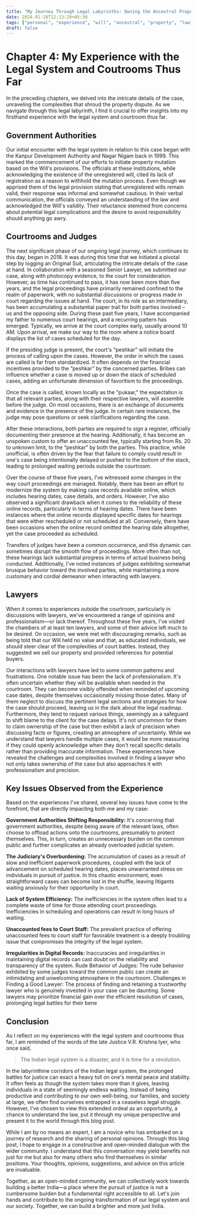 ```yaml
---
title: "My Journey Through Legal Labyrinths: Owning the Ancestral Property"
date: 2024-01-28T12:13:29+05:30
tags: ["personal", "experience", "will", "ancestral", "property", "law"]
draft: false
---
```


# Chapter 4: My Experience with the Legal System and Coutrooms Thus Far

In the preceding chapters, we delved into the intricate details of the case, unraveling the complexities that shroud the property dispute. As we navigate through this legal labyrinth, I find it crucial to offer insights into my firsthand experience with the legal system and courtroom thus far.


## Government Authorities 
Our initial encounter with the legal system in relation to this case began with the Kanpur Development Authority and Nagar Nigam back in 1999. This marked the commencement of our efforts to initiate property mutation based on the Will's provisions. The officials at these institutions, while acknowledging the existence of the unregistered will, cited its lack of registration as a reason to withhold the mutation process. Even though we apprised them of the legal provision stating that unregistered wills remain valid, their response was informal and somewhat cautious. In their verbal communication, the officials conveyed an understanding of the law and acknowledged the Will's validity. Their reluctance stemmed from concerns about potential legal complications and the desire to avoid responsibility should anything go awry. 


## Courtrooms and Judges
The next significant phase of our ongoing legal journey, which continues to this day, began in 2018. It was during this time that we initiated a pivotal step by logging an Original Suit, articulating the intricate details of the case at hand. In collaboration with a seasoned Senior Lawyer, we submitted our case, along with photocopy evidence, to the court for consideration. However, as time has continued to pass, it has now been more than five years, and the legal proceedings have primarily remained confined to the realm of paperwork, with no substantial discussions or progress made in court regarding the issues at hand. The court, in its role as an intermediary, has been accumulating a substantial paper trail for both parties involved – us and the opposing side. 
During these past five years, I have accompanied my father to numerous court hearings, and a recurring pattern has emerged. Typically, we arrive at the court complex early, usually around 10 AM. Upon arrival, we make our way to the room where a notice board displays the list of cases scheduled for the day.

If the presiding judge is present, the court's "peshkar" will initiate the process of calling upon the cases. However, the order in which the cases are called is far from standardized. It often depends on the financial incentives provided to the “peshkar” by the concerned parties. Bribes can influence whether a case is moved up or down the stack of scheduled cases, adding an unfortunate dimension of favoritism to the proceedings.

Once the case is called, known locally as the "pukaar," the expectation is that all relevant parties, along with their respective lawyers, will assemble before the judge. On most occasions, there is an exchange of documents and evidence in the presence of the judge. In certain rare instances, the judge may pose questions or seek clarifications regarding the case.

After these interactions, both parties are required to sign a register, officially documenting their presence at the hearing. Additionally, it has become an unspoken custom to offer an unaccounted fee, typically starting from Rs. 20 to unknown limit, to the “peshkar” by both the parties. This practice, while unofficial, is often driven by the fear that failure to comply could result in one's case being intentionally delayed or pushed to the bottom of the stack, leading to prolonged waiting periods outside the courtroom. 

Over the course of these five years, I've witnessed some changes in the way court proceedings are managed. Notably, there has been an effort to modernize the system by making case records available online, which includes hearing dates, case details, and orders. However, I've also observed a significant drawback when it comes to the reliability of these online records, particularly in terms of hearing dates. There have been instances where the online records displayed specific dates for hearings that were either rescheduled or not scheduled at all. Conversely, there have been occasions when the online record omitted the hearing date altogether, yet the case proceeded as scheduled.

Transfers of judges have been a common occurrence, and this dynamic can sometimes disrupt the smooth flow of proceedings. More often than not, these hearings lack substantial progress in terms of actual business being conducted. Additionally, I've noted instances of judges exhibiting somewhat brusque behavior toward the involved parties, while maintaining a more customary and cordial demeanor when interacting with lawyers. 

## Lawyers

When it comes to experiences outside the courtroom, particularly in discussions with lawyers, we've encountered a range of opinions and professionalism—or lack thereof. Throughout these five years, I've visited the chambers of at least ten lawyers, and some of their advice left much to be desired. On occasion, we were met with discouraging remarks, such as being told that our Will held no value and that, as educated individuals, we should steer clear of the complexities of court battles. Instead, they suggested we sell our property and provided references for potential buyers.

Our interactions with lawyers have led to some common patterns and frustrations. One notable issue has been the lack of professionalism. It's often uncertain whether they will be available when needed in the courtroom. They can become visibly offended when reminded of upcoming case dates, despite themselves occasionally missing those dates. Many of them neglect to discuss the pertinent legal sections and strategies for how the case should proceed, leaving us in the dark about the legal roadmap.
Furthermore, they tend to request various things, seemingly as a safeguard to shift blame to the client for the  case delays. It's not uncommon for them to claim ownership of the case but then exhibit a lack of precision when discussing facts or figures, creating an atmosphere of uncertainty. While we understand that lawyers handle multiple cases, it would be more reassuring if they could openly acknowledge when they don't recall specific details rather than providing inaccurate information. These experiences have revealed the challenges and complexities involved in finding a lawyer who not only takes ownership of the case but also approaches it with professionalism and precision.


## Key Issues Observed from the Experience
Based on the experiences I've shared, several key issues have come to the forefront, that are  directly impacting both me and my case:

**Government Authorities Shifting Responsibility:** It's concerning that government authorities, despite being aware of the relevant laws, often choose to offload actions onto the courtrooms, presumably to protect themselves. This, in turn, creates an unnecessary burden on the common public and further complicates an already overloaded judicial system.


**The Judiciary's Overburdening:** The accumulation of cases as a result of slow and inefficient paperwork procedures, coupled with the lack of advancement on scheduled hearing dates, places unwarranted stress on individuals in pursuit of justice. In this chaotic environment, even straightforward cases can become lost in the shuffle, leaving litigants waiting anxiously for their opportunity in court.


**Lack of System Efficiency:** The inefficiencies in the system often lead to a complete waste of time for those attending court proceedings. Inefficiencies in scheduling and operations can result in long hours of waiting.


**Unaccounted fees to Court Staff:** The prevalent practice of offering unaccounted fees to court staff for favorable treatment is a deeply troubling issue that compromises the integrity of the legal system.


**Irregularities in Digital Records:** Inaccuracies and irregularities in maintaining digital records can cast doubt on the reliability and transparency of the system.
Rude Behavior of Judges: The rude behavior exhibited by some judges toward the common public can create an intimidating and unwelcoming atmosphere in the courtroom.
Challenges in Finding a Good Lawyer: The process of finding and retaining a trustworthy lawyer who is genuinely invested in your case can be daunting. Some lawyers may prioritize financial gain over the efficient resolution of cases, prolonging legal battles for their bene


## Conclusion
As I reflect on my experiences with the legal system and courtrooms thus far, I am reminded of the words of the late Justice V.R. Krishna Iyer, who once said, 
> The Indian legal system is a disaster, and it is time for a revolution. 

In the labyrinthine corridors of the Indian legal system, the prolonged battles for justice can exact a heavy toll on one's mental peace and stability. It often feels as though the system takes more than it gives, leaving individuals in a state of seemingly endless waiting. Instead of being productive and contributing to our own well-being, our families, and society at large, we often find ourselves entrapped in a ceaseless legal struggle.
However, I've chosen to view this extended ordeal as an opportunity, a chance to understand the law, put it through my unique perspective and present it to the world through this blog post. 

While I am by no means an expert, I am a novice who has embarked on a journey of research and the sharing of personal opinions. Through this blog post, I hope to engage in a constructive and open-minded dialogue with the wider community. I understand that this conversation may yield benefits not just for me but also for many others who find themselves in similar positions. Your thoughts, opinions, suggestions, and advice on this article are invaluable. 

Together, as an open-minded community, we can collectively work towards building a better India—a place where the pursuit of justice is not a cumbersome burden but a fundamental right accessible to all. Let's join hands and contribute to the ongoing transformation of our legal system and our society. Together, we can build a brighter and more just India.

